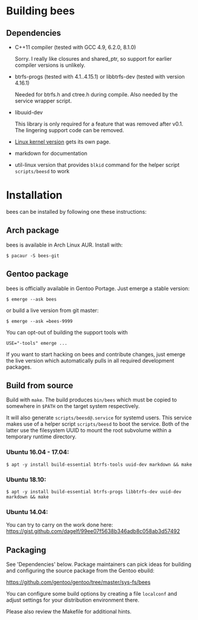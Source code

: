 Building bees
=============

Dependencies
------------

* C++11 compiler (tested with GCC 4.9, 6.2.0, 8.1.0)

  Sorry.  I really like closures and shared_ptr, so support
  for earlier compiler versions is unlikely.

* btrfs-progs (tested with 4.1..4.15.1) or libbtrfs-dev
  (tested with version 4.16.1)

  Needed for btrfs.h and ctree.h during compile.
  Also needed by the service wrapper script.

* libuuid-dev

  This library is only required for a feature that was removed after v0.1.
  The lingering support code can be removed.

* [Linux kernel version](btrfs-kernel.md) gets its own page.

* markdown for documentation

* util-linux version that provides `blkid` command for the helper
  script `scripts/beesd` to work

Installation
============

bees can be installed by following one these instructions:

Arch package
------------

bees is available in Arch Linux AUR. Install with:

`$ pacaur -S bees-git`

Gentoo package
--------------

bees is officially available in Gentoo Portage. Just emerge a stable
version:

`$ emerge --ask bees`

or build a live version from git master:

`$ emerge --ask =bees-9999`

You can opt-out of building the support tools with

`USE="-tools" emerge ...`

If you want to start hacking on bees and contribute changes, just emerge
the live version which automatically pulls in all required development
packages.

Build from source
-----------------

Build with `make`. The build produces `bin/bees` which must be copied
to somewhere in `$PATH` on the target system respectively.

It will also generate `scripts/beesd@.service` for systemd users. This
service makes use of a helper script `scripts/beesd` to boot the service.
Both of the latter use the filesystem UUID to mount the root subvolume
within a temporary runtime directory.

### Ubuntu 16.04 - 17.04:
`$ apt -y install build-essential btrfs-tools uuid-dev markdown && make`

### Ubuntu 18.10:
`$ apt -y install build-essential btrfs-progs libbtrfs-dev uuid-dev markdown && make`

### Ubuntu 14.04:
You can try to carry on the work done here: <https://gist.github.com/dagelf/99ee07f5638b346adb8c058ab3d57492>

Packaging
---------

See 'Dependencies' below. Package maintainers can pick ideas for building and
configuring the source package from the Gentoo ebuild:

<https://github.com/gentoo/gentoo/tree/master/sys-fs/bees>

You can configure some build options by creating a file `localconf` and
adjust settings for your distribution environment there.

Please also review the Makefile for additional hints.
